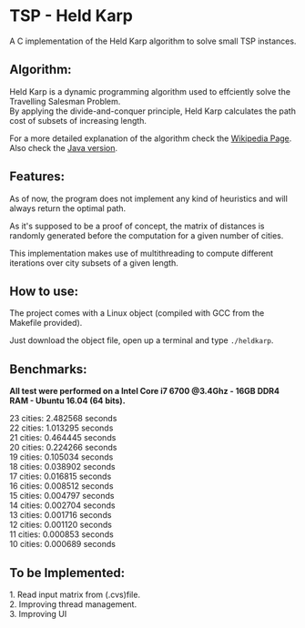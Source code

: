 # TSP - Held Karp

A C implementation of the Held Karp algorithm to solve small TSP instances.

<h2><b>Algorithm:</b></h2>
<p>Held Karp is a dynamic programming algorithm used to effciently solve the Travelling Salesman Problem.
<br>By applying the divide-and-conquer principle, Held Karp calculates the path cost of subsets of increasing length.</p>
<p>For a more detailed explanation of the algorithm check the
<a href="https://en.wikipedia.org/wiki/Held%E2%80%93Karp_algorithm">Wikipedia Page</a>.
<br>Also check the <a href="https://github.com/AwardOfSky/Held-Karp">Java version</a>.</p>

<h2><b>Features:</b></h2>
<p> As of now, the program does not implement any kind of heuristics and will always return the optimal path.</p>
<p> As it's supposed to be a proof of concept, the matrix of distances is randomly generated before the computation for a given number of cities.
<p> This implementation makes use of multithreading to compute different iterations over city subsets of a given length.</p>

<h2><b>How to use:</b></h2>
<p>The project comes with a Linux object (compiled with GCC from the Makefile provided).
<p>Just download the object file, open up a terminal and type
<code>./heldkarp</code>.</p>
 
<h2><b>Benchmarks:</b></h2>
<p><b>All test were performed on a Intel Core i7 6700 @3.4Ghz - 16GB DDR4 RAM - Ubuntu 16.04 (64 bits).</b></p>
<p>23 cities: 2.482568 seconds<br>
  22 cities: 1.013295 seconds<br>
  21 cities: 0.464445 seconds<br>
  20 cities: 0.224266 seconds<br>
  19 cities: 0.105034 seconds<br>
  18 cities: 0.038902 seconds<br>
  17 cities: 0.016815 seconds<br>
  16 cities: 0.008512 seconds<br>
  15 cities: 0.004797 seconds<br>
  14 cities: 0.002704 seconds<br>
  13 cities: 0.001716 seconds<br>
  12 cities: 0.001120 seconds<br>
  11 cities: 0.000853 seconds<br>
  10 cities: 0.000689 seconds<br></p>

<h2><b>To be Implemented:</b></h2>
<p>1. Read input matrix from (.cvs)file.
<br>2. Improving thread management.
<br>3. Improving UI</p>
